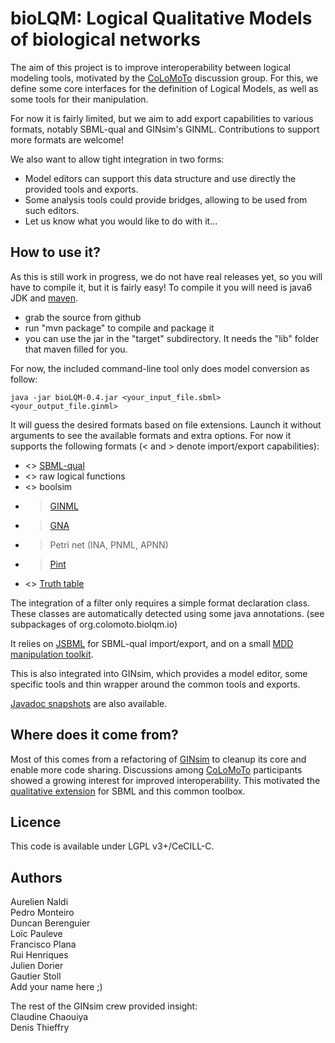 bioLQM: Logical Qualitative Models of biological networks
=========================================================

The aim of this project is to improve interoperability between logical modeling tools,
motivated by the [CoLoMoTo](www.colomoto.org) discussion group.
For this, we define some core interfaces for the definition of Logical Models,
as well as some tools for their manipulation.

For now it is fairly limited, but we aim to add export capabilities to various formats,
notably SBML-qual and GINsim's GINML. Contributions to support more formats are welcome!

We also want to allow tight integration in two forms:
* Model editors can support this data structure and use directly the provided tools and exports.
* Some analysis tools could provide bridges, allowing to be used from such editors.
* Let us know what you would like to do with it...



How to use it?
--------------

As this is still work in progress, we do not have real releases yet,
so you will have to compile it, but it is fairly easy!
To compile it you will need is java6 JDK and [maven](http://maven.apache.org/).

* grab the source from github
* run "mvn package" to compile and package it
* you can use the jar in the "target" subdirectory. It needs the "lib" folder that maven filled for you.

For now, the included command-line tool only does model conversion as follow:

    java -jar bioLQM-0.4.jar <your_input_file.sbml>  <your_output_file.ginml>

It will guess the desired formats based on file extensions.
Launch it without arguments to see the available formats and extra options.
For now it supports the following formats (< and > denote import/export capabilities):
  * <> [SBML-qual](http://sbml.org/Community/Wiki/SBML_Level_3_Proposals/Qualitative_Models)
  * <> raw logical functions
  * <> boolsim
  *  > [GINML](http://doc.ginsim.org/format-ginml.html)
  *  > [GNA](http://ibis.inrialpes.fr/article122.html)
  *  > Petri net (INA, PNML, APNN)
  *  > [Pint](http://loicpauleve.name/pint)
  * <> [Truth table](http://doc.ginsim.org/format-truthtable.html)

The integration of a filter only requires a simple format declaration class.
These classes are automatically detected using some java annotations.
(see subpackages of org.colomoto.biolqm.io)


It relies on [JSBML](http://sbml.org/Software/JSBML) for SBML-qual import/export, 
and on a small [MDD manipulation toolkit](https://github.com/colomoto/mddlib).


This is also integrated into GINsim, which provides a model editor,
some specific tools and thin wrapper around the common tools and exports.

[Javadoc snapshots](http://colomoto.github.com/gh-documentation/) are also available.


Where does it come from?
------------------------

Most of this comes from a refactoring of [GINsim](http://www.ginsim.org) to cleanup its core and enable more code sharing.
Discussions among [CoLoMoTo](http://www.colomoto.org) participants showed a growing interest for improved interoperability.
This motivated the [qualitative extension](http://sbml.org/Community/Wiki/SBML_Level_3_Proposals/Qualitative_Models)
for SBML and this common toolbox.



Licence
-------

This code is available under LGPL v3+/CeCILL-C.


Authors
-------

Aurelien Naldi   
Pedro Monteiro  
Duncan Berenguier  
Loïc Pauleve  
Francisco Plana  
Rui Henriques  
Julien Dorier  
Gautier Stoll  
Add your name here ;)   

The rest of the GINsim crew provided insight:   
Claudine Chaouiya  
Denis Thieffry  

